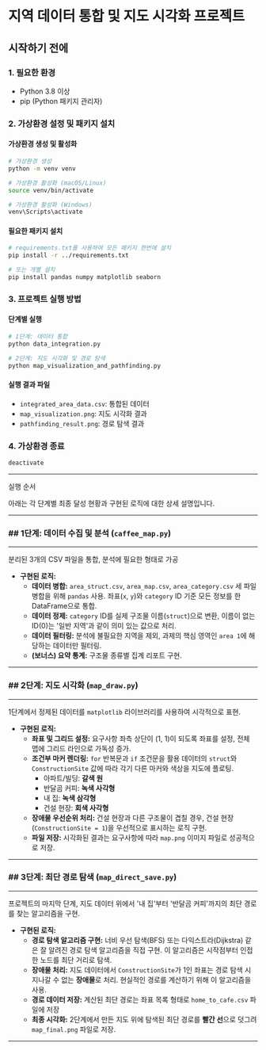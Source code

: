 # 지역 데이터 통합 및 지도 시각화 프로젝트

## 시작하기 전에

### 1. 필요한 환경
- Python 3.8 이상
- pip (Python 패키지 관리자)

### 2. 가상환경 설정 및 패키지 설치

#### 가상환경 생성 및 활성화
```bash
# 가상환경 생성
python -m venv venv

# 가상환경 활성화 (macOS/Linux)
source venv/bin/activate

# 가상환경 활성화 (Windows)
venv\Scripts\activate
```

#### 필요한 패키지 설치
```bash
# requirements.txt를 사용하여 모든 패키지 한번에 설치
pip install -r ../requirements.txt

# 또는 개별 설치
pip install pandas numpy matplotlib seaborn
```

### 3. 프로젝트 실행 방법

#### 단계별 실행
```bash
# 1단계: 데이터 통합
python data_integration.py

# 2단계: 지도 시각화 및 경로 탐색
python map_visualization_and_pathfinding.py
```

#### 실행 결과 파일
- `integrated_area_data.csv`: 통합된 데이터
- `map_visualization.png`: 지도 시각화 결과
- `pathfinding_result.png`: 경로 탐색 결과

### 4. 가상환경 종료
```bash
deactivate
```

---

실행 순서


아래는 각 단계별 최종 달성 현황과 구현된 로직에 대한 상세 설명입니다.

---

### ##  1단계: 데이터 수집 및 분석 (`caffee_map.py`)

****

분리된 3개의 CSV 파일을 통합, 분석에 필요한 형태로 가공

* **구현된 로직:**
    * **데이터 병합:**  `area_struct.csv`, `area_map.csv`, `area_category.csv` 세 파일 병합을 위해 `pandas` 사용. 좌표(`x`, `y`)와 `category` ID 기준 모든 정보를 한 DataFrame으로 통합.
    * **데이터 정제:** `category` ID를 실제 구조물 이름(`struct`)으로 변환, 이름이 없는 ID(0)는 '일반 지역'과 같이 의미 있는 값으로 처리.
    * **데이터 필터링:** 분석에 불필요한 지역을 제외, 과제의 핵심 영역인 `area 1`에 해당하는 데이터만 필터링. 
    * **(보너스) 요약 통계:** 구조물 종류별 집계 리포트 구현. 

---

### ##  2단계: 지도 시각화 (`map_draw.py`)

****

1단계에서 정제된 데이터를 `matplotlib` 라이브러리를 사용하여 시각적으로 표현. 

* **구현된 로직:**
    * **좌표 및 그리드 설정:** 요구사항 좌측 상단이 (1, 1)이 되도록 좌표를 설정, 전체 맵에 그리드 라인으로 가독성 증가. 
    * **조건부 마커 렌더링:** `for` 반복문과 `if` 조건문을 활용 데이터의 `struct`와 `ConstructionSite` 값에 따라 각기 다른 마커와 색상을 지도에 플로팅. 
        * 아파트/빌딩: **갈색 원** 
        * 반달곰 커피: **녹색 사각형** 
        * 내 집: **녹색 삼각형** 
        * 건설 현장: **회색 사각형** 
    * **장애물 우선순위 처리:** 건설 현장과 다른 구조물이 겹칠 경우, 건설 현장(`ConstructionSite = 1`)을 우선적으로 표시하는 로직 구현. 
    * **파일 저장:** 시각화된 결과는 요구사항에 따라 `map.png` 이미지 파일로 성공적으로 저장. 

---

### ##  3단계: 최단 경로 탐색 (`map_direct_save.py`)

****

프로젝트의 마지막 단계, 지도 데이터 위에서 '내 집'부터 '반달곰 커피'까지의 최단 경로를 찾는 알고리즘을 구현. 

* **구현된 로직:**
    * **경로 탐색 알고리즘 구현:** 너비 우선 탐색(BFS) 또는 다익스트라(Dijkstra) 같은 잘 알려진 경로 탐색 알고리즘을 직접 구현. 이 알고리즘은 시작점부터 인접한 노드를 최단 거리로 탐색.
    * **장애물 처리:** 지도 데이터에서 `ConstructionSite`가 1인 좌표는 경로 탐색 시 지나갈 수 없는 **장애물**로 처리. 현실적인 경로를 계산하기 위해 이 알고리즘을 사용. 
    * **경로 데이터 저장:** 계산된 최단 경로는 좌표 목록 형태로 `home_to_cafe.csv` 파일에 저장
    * **최종 시각화:** 2단계에서 만든 지도 위에 탐색된 최단 경로를 **빨간 선**으로 덧그려 `map_final.png` 파일로 저장. 

---

